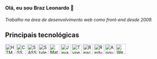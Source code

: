 ### Olá, eu sou Braz Leonardo 👋 

#### 
<em>Trabalho na área de desenvolvimento web como front-end desde 2009.</em>

## Principais tecnológicas
<span title="HTML"><img height="32" src="https://img.shields.io/badge/HTML5-E34F26?style=for-the-badge&logo=html5&logoColor=white" alt="HTML" /></span>
<span title="CSS"><img height="32" src="https://img.shields.io/badge/CSS3-1572B6?style=for-the-badge&logo=css3&logoColor=white" alt="CSS" /></span>
<span title="SASS"><img height="32" src="https://img.shields.io/badge/sass-white?style=for-the-badge&logo=sass&color=%23f2f2f2" alt="SASS" /></span>
<span title="Styled Components"><img height="32" src="https://img.shields.io/badge/styled%20components-white?style=for-the-badge&logo=styled%20components&logoColor=%23ffffff&color=%23de7abe" alt="Styled Components" /></span>
<span title="Material UI"><img height="32" src="https://img.shields.io/badge/Material%20UI-007FFF?style=for-the-badge&logo=mui&logoColor=white" alt="Material UI" /></span>
<span title="JavaScript"><img height="32" src="https://img.shields.io/badge/JavaScript-323330?style=for-the-badge&logo=javascript&logoColor=F7DF1E" alt="JavaScript" /></span>
<span title="TypeScript"><img height="32" src="https://img.shields.io/badge/TypeScript-007ACC?style=for-the-badge&logo=typescript&logoColor=white" alt="TypeScript" /></span>
<span title="ReactJS"><img  height="32" src="https://img.shields.io/badge/React-20232A?style=for-the-badge&logo=react&logoColor=61DAFB" alt="ReactJS" /></span>
<span title="Redux"><img height="32" src="https://img.shields.io/badge/Redux-593D88?style=for-the-badge&logo=redux&logoColor=white" alt="Redux" /></span>
<span title="AngulaJS"><img  height="32" src="https://img.shields.io/badge/angular-white?style=for-the-badge&logo=Angular&color=%23e40036" alt="Angular" /></span>
<span title="Webpack"><img  height="32" src="https://img.shields.io/badge/webpack-blue?style=for-the-badge&logo=webpack&color=%232b3a42" alt="Webpack" /></span>

<!--
**brazleonardo/brazleonardo** is a ✨ _special_ ✨ repository because its `README.md` (this file) appears on your GitHub profile.

Here are some ideas to get you started:

- 🔭 I’m currently working on ...
- 🌱 I’m currently learning ...
- 👯 I’m looking to collaborate on ...
- 🤔 I’m looking for help with ...
- 💬 Ask me about ...
- 📫 How to reach me: ...
- 😄 Pronouns: ...
- ⚡ Fun fact: ...
-->
